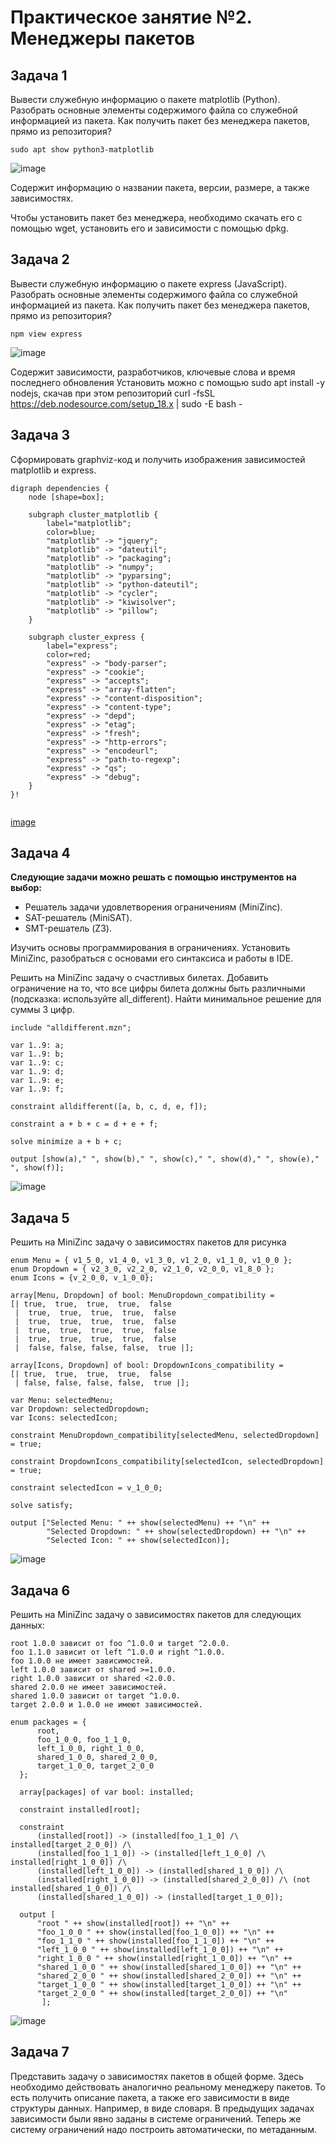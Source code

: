 # Практическое занятие №2. Менеджеры пакетов

## Задача 1

Вывести служебную информацию о пакете matplotlib (Python). Разобрать основные элементы содержимого файла со служебной информацией из пакета. Как получить пакет без менеджера пакетов, прямо из репозитория?

```
sudo apt show python3-matplotlib
```

![image](https://github.com/user-attachments/assets/6edfd5c4-1737-4732-b4ac-3de1ec6b50a3)

Содержит информацию о названии пакета, версии, размере, а также зависимостях.

Чтобы установить пакет без менеджера, необходимо скачать его с помощью wget, установить его и зависимости с помощью dpkg.

## Задача 2

Вывести служебную информацию о пакете express (JavaScript). Разобрать основные элементы содержимого файла со служебной информацией из пакета. Как получить пакет без менеджера пакетов, прямо из репозитория?

```
npm view express
```
![image](https://github.com/user-attachments/assets/1c166279-82b1-4e9d-94e1-621e28a8b76c)

Содержит зависимости, разработчиков, ключевые слова и время последнего обновления
Установить можно с помощью sudo apt install -y nodejs, скачав при этом репозиторий
curl -fsSL https://deb.nodesource.com/setup_18.x | sudo -E bash -


## Задача 3

Сформировать graphviz-код и получить изображения зависимостей matplotlib и express.

```
digraph dependencies {
    node [shape=box];

    subgraph cluster_matplotlib {
        label="matplotlib";
        color=blue;
        "matplotlib" -> "jquery";
        "matplotlib" -> "dateutil";
        "matplotlib" -> "packaging";
        "matplotlib" -> "numpy";
        "matplotlib" -> "pyparsing";
        "matplotlib" -> "python-dateutil";
        "matplotlib" -> "cycler";
        "matplotlib" -> "kiwisolver";
        "matplotlib" -> "pillow";
    }

    subgraph cluster_express {
        label="express";
        color=red;
        "express" -> "body-parser";
        "express" -> "cookie";
        "express" -> "accepts";
        "express" -> "array-flatten";
        "express" -> "content-disposition";
        "express" -> "content-type";
        "express" -> "depd";
        "express" -> "etag";
        "express" -> "fresh";
        "express" -> "http-errors";
        "express" -> "encodeurl";
        "express" -> "path-to-regexp";
        "express" -> "qs";
        "express" -> "debug";
    }
}!


```

[image](https://github.com/user-attachments/assets/d2151f63-c518-4f78-90fc-0979cd84b97d)

## Задача 4

**Следующие задачи можно решать с помощью инструментов на выбор:**

* Решатель задачи удовлетворения ограничениям (MiniZinc).
* SAT-решатель (MiniSAT).
* SMT-решатель (Z3).

Изучить основы программирования в ограничениях. Установить MiniZinc, разобраться с основами его синтаксиса и работы в IDE.

Решить на MiniZinc задачу о счастливых билетах. Добавить ограничение на то, что все цифры билета должны быть различными (подсказка: используйте all_different). Найти минимальное решение для суммы 3 цифр.


```
include "alldifferent.mzn";

var 1..9: a;
var 1..9: b;
var 1..9: c;
var 1..9: d;
var 1..9: e;
var 1..9: f;

constraint alldifferent([a, b, c, d, e, f]);

constraint a + b + c = d + e + f;

solve minimize a + b + c;

output [show(a)," ", show(b)," ", show(c)," ", show(d)," ", show(e)," ", show(f)];
```

![image](https://github.com/user-attachments/assets/1b6c4fae-5c4c-419f-bde2-cb3b5f374b42)


## Задача 5

Решить на MiniZinc задачу о зависимостях пакетов для рисунка


```
enum Menu = { v1_5_0, v1_4_0, v1_3_0, v1_2_0, v1_1_0, v1_0_0 };
enum Dropdown = { v2_3_0, v2_2_0, v2_1_0, v2_0_0, v1_8_0 };
enum Icons = {v_2_0_0, v_1_0_0};

array[Menu, Dropdown] of bool: MenuDropdown_compatibility = 
[| true,  true,  true,  true,  false   
 |  true,  true,  true,  true,  false 
 |  true,  true,  true,  true,  false   
 |  true,  true,  true,  true,  false 
 |  true,  true,  true,  true,  false   
 |  false, false, false, false,  true |];

array[Icons, Dropdown] of bool: DropdownIcons_compatibility = 
[| true,  true,  true,  true,  false     
 | false, false, false, false,  true |];
 
var Menu: selectedMenu;
var Dropdown: selectedDropdown;
var Icons: selectedIcon;

constraint MenuDropdown_compatibility[selectedMenu, selectedDropdown] = true;

constraint DropdownIcons_compatibility[selectedIcon, selectedDropdown] = true;

constraint selectedIcon = v_1_0_0;

solve satisfy;

output ["Selected Menu: " ++ show(selectedMenu) ++ "\n" ++
        "Selected Dropdown: " ++ show(selectedDropdown) ++ "\n" ++
        "Selected Icon: " ++ show(selectedIcon)];
```

![image](https://github.com/user-attachments/assets/1a2aa8c2-593b-42ea-8639-1c04d870b3da)


## Задача 6

Решить на MiniZinc задачу о зависимостях пакетов для следующих данных:

```
root 1.0.0 зависит от foo ^1.0.0 и target ^2.0.0.
foo 1.1.0 зависит от left ^1.0.0 и right ^1.0.0.
foo 1.0.0 не имеет зависимостей.
left 1.0.0 зависит от shared >=1.0.0.
right 1.0.0 зависит от shared <2.0.0.
shared 2.0.0 не имеет зависимостей.
shared 1.0.0 зависит от target ^1.0.0.
target 2.0.0 и 1.0.0 не имеют зависимостей.
```

```
enum packages = {
      root, 
      foo_1_0_0, foo_1_1_0, 
      left_1_0_0, right_1_0_0, 
      shared_1_0_0, shared_2_0_0, 
      target_1_0_0, target_2_0_0
  };
  
  array[packages] of var bool: installed;
  
  constraint installed[root];

  constraint
      (installed[root]) -> (installed[foo_1_1_0] /\ installed[target_2_0_0]) /\
      (installed[foo_1_1_0]) -> (installed[left_1_0_0] /\ installed[right_1_0_0]) /\
      (installed[left_1_0_0]) -> (installed[shared_1_0_0]) /\
      (installed[right_1_0_0]) -> (installed[shared_2_0_0]) /\ (not installed[shared_1_0_0]) /\
      (installed[shared_1_0_0]) -> (installed[target_1_0_0]);
  
  output [
      "root " ++ show(installed[root]) ++ "\n" ++ 
      "foo_1_0_0 " ++ show(installed[foo_1_0_0]) ++ "\n" ++ 
      "foo_1_1_0 " ++ show(installed[foo_1_1_0]) ++ "\n" ++ 
      "left_1_0_0 " ++ show(installed[left_1_0_0]) ++ "\n" ++ 
      "right_1_0_0 " ++ show(installed[right_1_0_0]) ++ "\n" ++ 
      "shared_1_0_0 " ++ show(installed[shared_1_0_0]) ++ "\n" ++ 
      "shared_2_0_0 " ++ show(installed[shared_2_0_0]) ++ "\n" ++ 
      "target_1_0_0 " ++ show(installed[target_1_0_0]) ++ "\n" ++
      "target_2_0_0 " ++ show(installed[target_2_0_0]) ++ "\n" 
       ];
```

![image](https://github.com/user-attachments/assets/99ca5178-da09-42d6-86ba-e5c0a09f8a2f)


## Задача 7

Представить задачу о зависимостях пакетов в общей форме. Здесь необходимо действовать аналогично реальному менеджеру пакетов. То есть получить описание пакета, а также его зависимости в виде структуры данных. Например, в виде словаря. В предыдущих задачах зависимости были явно заданы в системе ограничений. Теперь же систему ограничений надо построить автоматически, по метаданным.
